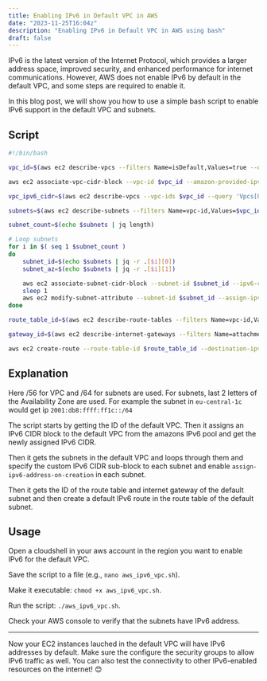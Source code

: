 ```yaml
---
title: Enabling IPv6 in Default VPC in AWS
date: "2023-11-25T16:04z"
description: "Enabling IPv6 in Default VPC in AWS using bash"
draft: false
---
```


IPv6 is the latest version of the Internet Protocol, which provides a larger address space, improved security, and enhanced performance for internet communications. However, AWS does not enable IPv6 by default in the default VPC, and some steps are required to enable it.

In this blog post, we will show you how to use a simple bash script to enable IPv6 support in the default VPC and subnets.

## Script
```bash
#!/bin/bash

vpc_id=$(aws ec2 describe-vpcs --filters Name=isDefault,Values=true --query 'Vpcs[0].VpcId' --output text)

aws ec2 associate-vpc-cidr-block --vpc-id $vpc_id --amazon-provided-ipv6-cidr-block

vpc_ipv6_cidr=$(aws ec2 describe-vpcs --vpc-ids $vpc_id --query 'Vpcs[0].Ipv6CidrBlockAssociationSet[0].Ipv6CidrBlock' --output text)

subnets=$(aws ec2 describe-subnets --filters Name=vpc-id,Values=$vpc_id --query 'Subnets[*].[SubnetId,AvailabilityZone]' --output json)

subnet_count=$(echo $subnets | jq length)

# Loop subnets
for i in $( seq 1 $subnet_count )
do
    subnet_id=$(echo $subnets | jq -r .[$i][0])
    subnet_az=$(echo $subnets | jq -r .[$i][1])

    aws ec2 associate-subnet-cidr-block --subnet-id $subnet_id --ipv6-cidr-block ${vpc_ipv6_cidr::-7}${subnet_az: -2}::/64
    sleep 1
    aws ec2 modify-subnet-attribute --subnet-id $subnet_id --assign-ipv6-address-on-creation
done

route_table_id=$(aws ec2 describe-route-tables --filters Name=vpc-id,Values=$vpc_id --query 'RouteTables[0].RouteTableId' --output text)

gateway_id=$(aws ec2 describe-internet-gateways --filters Name=attachment.vpc-id,Values=$vpc_id --query 'InternetGateways[0].InternetGatewayId' --output text)

aws ec2 create-route --route-table-id $route_table_id --destination-ipv6-cidr-block ::/0 --gateway-id $gateway_id
```

## Explanation

Here /56 for VPC and /64 for subnets are used. For subnets, last 2 letters of the Availability Zone are used. For example the subnet in `eu-central-1c` would get ip `2001:db8:ffff:ff1c::/64`

The script starts by getting the ID of the default VPC. Then it assigns an IPv6 CIDR block to the default VPC from the amazons IPv6 pool and get the newly assigned IPv6 CIDR.

Then it gets the subnets in the default VPC and loops through them and specify the custom IPv6 CIDR sub-block to each subnet and enable `assign-ipv6-address-on-creation` in each subnet.

Then it gets the ID of the route table and internet gateway of the default subnet and then create a default IPv6 route in the route table of the default subnet.

## Usage

Open a cloudshell in your aws account in the region you want to enable IPv6 for the default VPC.

Save the script to a file (e.g., `nano aws_ipv6_vpc.sh`).

Make it executable: `chmod +x aws_ipv6_vpc.sh`.

Run the script: `./aws_ipv6_vpc.sh`.

Check your AWS console to verify that the subnets have IPv6 address.

<hr>

Now your EC2 instances lauched in the default VPC will have IPv6 addresses by default. Make sure the configure the security groups to allow IPv6 traffic as well. 
You can also test the connectivity to other IPv6-enabled resources on the internet! 😊

